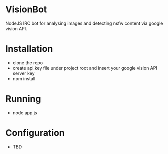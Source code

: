 # VisionBot
NodeJS IRC bot for analysing images and detecting nsfw content via google vision API.

# Installation
- clone the repo
- create api.key file under project root and insert your google vision API server key
- npm install

# Running
- node app.js

# Configuration
- TBD

